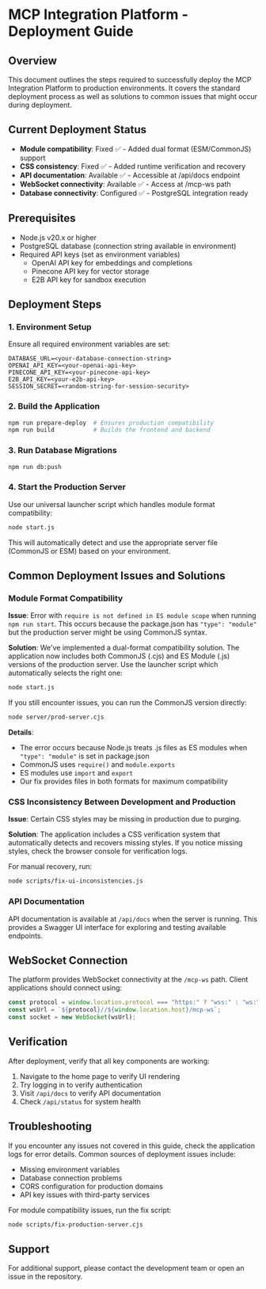 # MCP Integration Platform - Deployment Guide

## Overview

This document outlines the steps required to successfully deploy the MCP Integration Platform to production environments. It covers the standard deployment process as well as solutions to common issues that might occur during deployment.

## Current Deployment Status

- **Module compatibility**: Fixed ✅ - Added dual format (ESM/CommonJS) support
- **CSS consistency**: Fixed ✅ - Added runtime verification and recovery
- **API documentation**: Available ✅ - Accessible at /api/docs endpoint
- **WebSocket connectivity**: Available ✅ - Access at /mcp-ws path
- **Database connectivity**: Configured ✅ - PostgreSQL integration ready

## Prerequisites

- Node.js v20.x or higher
- PostgreSQL database (connection string available in environment)
- Required API keys (set as environment variables)
  - OpenAI API key for embeddings and completions
  - Pinecone API key for vector storage
  - E2B API key for sandbox execution

## Deployment Steps

### 1. Environment Setup

Ensure all required environment variables are set:

```
DATABASE_URL=<your-database-connection-string>
OPENAI_API_KEY=<your-openai-api-key>
PINECONE_API_KEY=<your-pinecone-api-key>
E2B_API_KEY=<your-e2b-api-key>
SESSION_SECRET=<random-string-for-session-security>
```

### 2. Build the Application

```bash
npm run prepare-deploy  # Ensures production compatibility
npm run build           # Builds the frontend and backend
```

### 3. Run Database Migrations

```bash
npm run db:push
```

### 4. Start the Production Server

Use our universal launcher script which handles module format compatibility:

```bash
node start.js
```

This will automatically detect and use the appropriate server file (CommonJS or ESM) based on your environment.

## Common Deployment Issues and Solutions

### Module Format Compatibility

**Issue**: Error with `require is not defined in ES module scope` when running `npm run start`. This occurs because the package.json has `"type": "module"` but the production server might be using CommonJS syntax.

**Solution**: We've implemented a dual-format compatibility solution. The application now includes both CommonJS (.cjs) and ES Module (.js) versions of the production server. Use the launcher script which automatically selects the right one:

```bash
node start.js
```

If you still encounter issues, you can run the CommonJS version directly:

```bash
node server/prod-server.cjs
```

**Details**:
- The error occurs because Node.js treats .js files as ES modules when `"type": "module"` is set in package.json
- CommonJS uses `require()` and `module.exports`
- ES modules use `import` and `export`
- Our fix provides files in both formats for maximum compatibility

### CSS Inconsistency Between Development and Production

**Issue**: Certain CSS styles may be missing in production due to purging.

**Solution**: The application includes a CSS verification system that automatically detects and recovers missing styles. If you notice missing styles, check the browser console for verification logs.

For manual recovery, run:

```bash
node scripts/fix-ui-inconsistencies.js
```

### API Documentation

API documentation is available at `/api/docs` when the server is running. This provides a Swagger UI interface for exploring and testing available endpoints.

## WebSocket Connection

The platform provides WebSocket connectivity at the `/mcp-ws` path. Client applications should connect using:

```javascript
const protocol = window.location.protocol === "https:" ? "wss:" : "ws:";
const wsUrl = `${protocol}//${window.location.host}/mcp-ws`;
const socket = new WebSocket(wsUrl);
```

## Verification

After deployment, verify that all key components are working:

1. Navigate to the home page to verify UI rendering
2. Try logging in to verify authentication
3. Visit `/api/docs` to verify API documentation
4. Check `/api/status` for system health

## Troubleshooting

If you encounter any issues not covered in this guide, check the application logs for error details. Common sources of deployment issues include:

- Missing environment variables
- Database connection problems
- CORS configuration for production domains
- API key issues with third-party services

For module compatibility issues, run the fix script:

```bash
node scripts/fix-production-server.cjs
```

## Support

For additional support, please contact the development team or open an issue in the repository.